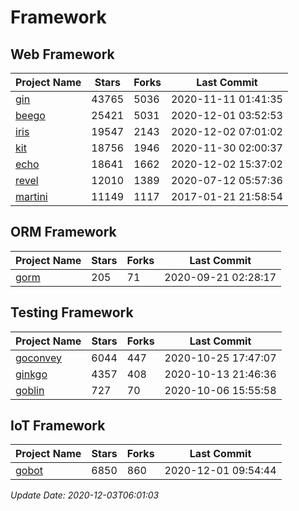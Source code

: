 # Framework

## Web Framework
| Project Name | Stars | Forks | Last Commit |
| ------------ | ----- | ----- | ----------- |
| [gin](https://github.com/gin-gonic/gin) | 43765 | 5036 | 2020-11-11 01:41:35 |
| [beego](https://github.com/astaxie/beego) | 25421 | 5031 | 2020-12-01 03:52:53 |
| [iris](https://github.com/kataras/iris) | 19547 | 2143 | 2020-12-02 07:01:02 |
| [kit](https://github.com/go-kit/kit) | 18756 | 1946 | 2020-11-30 02:00:37 |
| [echo](https://github.com/labstack/echo) | 18641 | 1662 | 2020-12-02 15:37:02 |
| [revel](https://github.com/revel/revel) | 12010 | 1389 | 2020-07-12 05:57:36 |
| [martini](https://github.com/go-martini/martini) | 11149 | 1117 | 2017-01-21 21:58:54 |

## ORM Framework
| Project Name | Stars | Forks | Last Commit |
| ------------ | ----- | ----- | ----------- |
| [gorm](https://github.com/jinzhu/gorm) | 205 | 71 | 2020-09-21 02:28:17 |

## Testing Framework
| Project Name | Stars | Forks | Last Commit |
| ------------ | ----- | ----- | ----------- |
| [goconvey](https://github.com/smartystreets/goconvey) | 6044 | 447 | 2020-10-25 17:47:07 |
| [ginkgo](https://github.com/onsi/ginkgo) | 4357 | 408 | 2020-10-13 21:46:36 |
| [goblin](https://github.com/franela/goblin) | 727 | 70 | 2020-10-06 15:55:58 |

## IoT Framework
| Project Name | Stars | Forks | Last Commit |
| ------------ | ----- | ----- | ----------- |
| [gobot](https://github.com/hybridgroup/gobot) | 6850 | 860 | 2020-12-01 09:54:44 |

*Update Date: 2020-12-03T06:01:03*